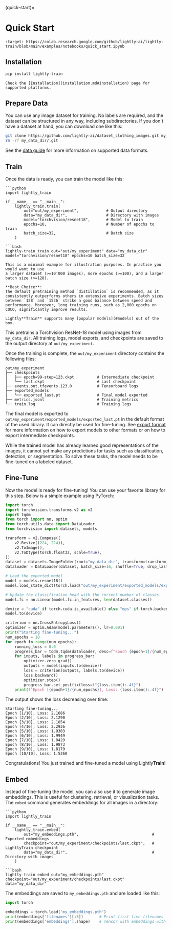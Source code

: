 (quick-start)=

# Quick Start

```{image} https://colab.research.google.com/assets/colab-badge.svg
:target: https://colab.research.google.com/github/lightly-ai/lightly-train/blob/main/examples/notebooks/quick_start.ipynb
```

## Installation

```bash
pip install lightly-train
```

```{important}
Check the [Installation](installation.md#installation) page for supported platforms.
```

## Prepare Data

You can use any image dataset for training. No labels are required, and the dataset can
be structured in any way, including subdirectories. If you don't have a dataset at hand,
you can download one like this:

```bash
git clone https://github.com/lightly-ai/dataset_clothing_images.git my_data_dir
rm -rf my_data_dir/.git
```

See the [data guide](#train-data) for more information on supported data formats.

## Train

Once the data is ready, you can train the model like this:

````{tab} Python
```python
import lightly_train

if __name__ == "__main__":
    lightly_train.train(
        out="out/my_experiment",            # Output directory
        data="my_data_dir",                 # Directory with images
        model="torchvision/resnet18",       # Model to train
        epochs=10,                          # Number of epochs to train
        batch_size=32,                      # Batch size
    )
````

````{tab} Command Line
```bash
lightly-train train out="out/my_experiment" data="my_data_dir" model="torchvision/resnet18" epochs=10 batch_size=32
````

```{important}
This is a minimal example for illustration purposes. In practice you would want to use
a larger dataset (>=10'000 images), more epochs (>=100), and a larger batch size (>=128).

**Best Choice**: 
The default pretraining method `distillation` is recommended, as it consistently outperforms others in extensive experiments. Batch sizes between `128` and `1536` strike a good balance between speed and performance. Moreover, long training runs, such as 2,000 epochs on COCO, significantly improve results.
```

```{tip}
Lightly**Train** supports many [popular models](#models) out of the box.
```

This pretrains a Torchvision ResNet-18 model using images from `my_data_dir`.
All training logs, model exports, and checkpoints are saved to the output directory
at `out/my_experiment`.

Once the training is complete, the `out/my_experiment` directory contains the
following files:

```text
out/my_experiment
├── checkpoints
│   ├── epoch=99-step=123.ckpt          # Intermediate checkpoint
│   └── last.ckpt                       # Last checkpoint
├── events.out.tfevents.123.0           # Tensorboard logs
├── exported_models
|   └── exported_last.pt                # Final model exported
├── metrics.jsonl                       # Training metrics
└── train.log                           # Training logs
```

The final model is exported to `out/my_experiment/exported_models/exported_last.pt` in
the default format of the used library. It can directly be used for
fine-tuning. See [export format](export.md#format) for more information on how to export
models to other formats or on how to export intermediate checkpoints.

While the trained model has already learned good representations of the images, it
cannot yet make any predictions for tasks such as classification, detection, or
segmentation. To solve these tasks, the model needs to be fine-tuned on a labeled
dataset.

## Fine-Tune

Now the model is ready for fine-tuning! You can use your favorite library for this step.
Below is a simple example using PyTorch:

```python
import torch
import torchvision.transforms.v2 as v2
import tqdm
from torch import nn, optim
from torch.utils.data import DataLoader
from torchvision import datasets, models

transform = v2.Compose([
    v2.Resize((224, 224)),
    v2.ToImage(),
    v2.ToDtype(torch.float32, scale=True),
])
dataset = datasets.ImageFolder(root="my_data_dir", transform=transform)
dataloader = DataLoader(dataset, batch_size=16, shuffle=True, drop_last=True)

# Load the exported model
model = models.resnet18()
model.load_state_dict(torch.load("out/my_experiment/exported_models/exported_last.pt", weights_only=True))

# Update the classification head with the correct number of classes
model.fc = nn.Linear(model.fc.in_features, len(dataset.classes))

device = "cuda" if torch.cuda.is_available() else "mps" if torch.backends.mps.is_available() else "cpu"
model.to(device)

criterion = nn.CrossEntropyLoss()
optimizer = optim.Adam(model.parameters(), lr=0.001)
print("Starting fine-tuning...")
num_epochs = 10
for epoch in range(num_epochs):
    running_loss = 0.0
    progress_bar = tqdm.tqdm(dataloader, desc=f"Epoch {epoch+1}/{num_epochs}")
    for inputs, labels in progress_bar:
        optimizer.zero_grad()
        outputs = model(inputs.to(device))
        loss = criterion(outputs, labels.to(device))
        loss.backward()
        optimizer.step()
        progress_bar.set_postfix(loss=f"{loss.item():.4f}")
    print(f"Epoch [{epoch+1}/{num_epochs}], Loss: {loss.item():.4f}")
```

The output shows the loss decreasing over time:

```text
Starting fine-tuning...
Epoch [1/10], Loss: 2.1686
Epoch [2/10], Loss: 2.1290
Epoch [3/10], Loss: 2.1854
Epoch [4/10], Loss: 2.2936
Epoch [5/10], Loss: 1.9303
Epoch [6/10], Loss: 1.9949
Epoch [7/10], Loss: 1.8429
Epoch [8/10], Loss: 1.9873
Epoch [9/10], Loss: 1.8179
Epoch [10/10], Loss: 1.5360
```

Congratulations! You just trained and fine-tuned a model using Lightly**Train**!

## Embed

Instead of fine-tuning the model, you can also use it to generate image embeddings. This
is useful for clustering, retrieval, or visualization tasks. The `embed` command
generates embeddings for all images in a directory:

````{tab} Python
```python
import lightly_train

if __name__ == "__main__":
    lightly_train.embed(
        out="my_embeddings.pth",                                # Exported embeddings
        checkpoint="out/my_experiment/checkpoints/last.ckpt",   # LightlyTrain checkpoint
        data="my_data_dir",                                     # Directory with images
    )
````

````{tab} Command Line
```bash
lightly-train embed out="my_embeddings.pth" checkpoint="out/my_experiment/checkpoints/last.ckpt" data="my_data_dir"
````

The embeddings are saved to `my_embeddings.pth` and are loaded like this:

```python
import torch

embeddings = torch.load('my_embeddings.pth')
print(embeddings['filenames'][:5])       # Print first five filenames
print(embeddings['embeddings'].shape)    # Tensor with embeddings with shape (num_images, embedding_dim)
```
